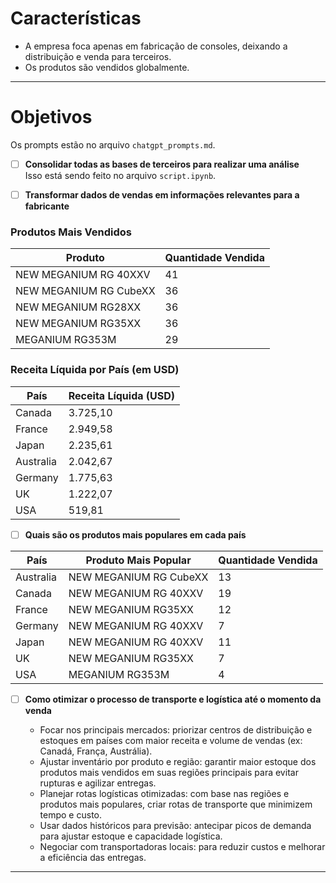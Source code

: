 # Características

- A empresa foca apenas em fabricação de consoles, deixando a distribuição e venda para terceiros.
- Os produtos são vendidos globalmente.

---

# Objetivos

Os prompts estão no arquivo `chatgpt_prompts.md`.

- [ ] **Consolidar todas as bases de terceiros para realizar uma análise**  
      Isso está sendo feito no arquivo `script.ipynb`.
      
- [ ] **Transformar dados de vendas em informações relevantes para a fabricante**

### Produtos Mais Vendidos  
| Produto                 | Quantidade Vendida |  
|-------------------------|--------------------|  
| NEW MEGANIUM RG 40XXV   | 41                 |  
| NEW MEGANIUM RG CubeXX  | 36                 |  
| NEW MEGANIUM RG28XX     | 36                 |  
| NEW MEGANIUM RG35XX     | 36                 |  
| MEGANIUM RG353M         | 29                 |  

### Receita Líquida por País (em USD)  
| País      | Receita Líquida (USD) |  
|-----------|-----------------------|  
| Canada    | 3.725,10              |  
| France    | 2.949,58              |  
| Japan     | 2.235,61              |  
| Australia | 2.042,67              |  
| Germany   | 1.775,63              |  
| UK        | 1.222,07              |  
| USA       | 519,81                |  

- [ ] **Quais são os produtos mais populares em cada país**

| País      | Produto Mais Popular       | Quantidade Vendida |  
|-----------|---------------------------|--------------------|  
| Australia | NEW MEGANIUM RG CubeXX     | 13                 |  
| Canada    | NEW MEGANIUM RG 40XXV      | 19                 |  
| France    | NEW MEGANIUM RG35XX        | 12                 |  
| Germany   | NEW MEGANIUM RG 40XXV      | 7                  |  
| Japan     | NEW MEGANIUM RG 40XXV      | 11                 |  
| UK        | NEW MEGANIUM RG35XX        | 7                  |  
| USA       | MEGANIUM RG353M            | 4                  |  

- [ ] **Como otimizar o processo de transporte e logística até o momento da venda**

  - Focar nos principais mercados: priorizar centros de distribuição e estoques em países com maior receita e volume de vendas (ex: Canadá, França, Austrália).  
  - Ajustar inventário por produto e região: garantir maior estoque dos produtos mais vendidos em suas regiões principais para evitar rupturas e agilizar entregas.  
  - Planejar rotas logísticas otimizadas: com base nas regiões e produtos mais populares, criar rotas de transporte que minimizem tempo e custo.  
  - Usar dados históricos para previsão: antecipar picos de demanda para ajustar estoque e capacidade logística.  
  - Negociar com transportadoras locais: para reduzir custos e melhorar a eficiência das entregas.  

---
